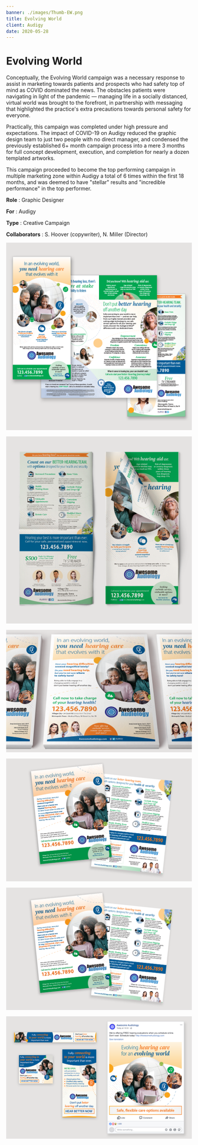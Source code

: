 ```yaml
---
banner: ./images/Thumb-EW.png
title: Evolving World
client: Audigy
date: 2020-05-28
---
```


# Evolving World

Conceptually, the Evolving World campaign was a necessary response to assist in marketing towards patients and prospects who had safety top of mind as COVID dominated the news. The obstacles patients were navigating in light of the pandemic — managing life in a socially distanced, virtual world was brought to the forefront, in partnership with messaging that highlighted the practice's extra precautions towards personal safety for everyone.

Practically, this campaign was completed under high pressure and expectations. The impact of COVID-19 on Audigy reduced the graphic design team to just two people with no direct manager, and condensed the previously established 6+ month campaign process into a mere 3 months for full concept development, execution, and completion for nearly a dozen templated artworks.

This campaign proceeded to become the top performing campaign in multiple marketing zone within Audigy a total of 6 times within the first 18 months, and was deemed to have "stellar" results and "incredible performance" in the top performer.

**Role**
: Graphic Designer

**For**
: Audigy

**Type**
: Creative Campaign

**Collaborators**
: S. Hoover (copywriter), N. Miller (Director)

![](./images/Pieces-EW-01_Big.png "Broadsheet Newspaper Insert Content")

![](./images/Pieces-EW-02_Big.png "Broadsheet Newspaper Insert Back & Front")

![](./images/Pieces-EW-03.png "Single-sided Flyer")

![](./images/Pieces-EW-04.png "Double-sided Flyer or News Insert")

![](./images/Pieces-EW-04.png "Small Newspaper Ads")

![](./images/Pieces-EW-06.png "Social Media Post")
